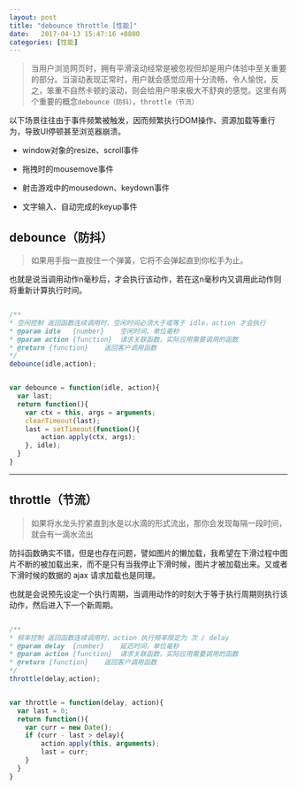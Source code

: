 ```yaml
---
layout: post
title: "debounce throttle [性能]" 
date:   2017-04-13 15:47:16 +0800
categories: [性能]
---
```

> 当用户浏览网页时，拥有平滑滚动经常是被忽视但却是用户体验中至关重要的部分。当滚动表现正常时，用户就会感觉应用十分流畅，令人愉悦，反之，笨重不自然卡顿的滚动，则会给用户带来极大不舒爽的感觉。这里有两个重要的概念`debounce（防抖）`，`throttle（节流）`

以下场景往往由于事件频繁被触发，因而频繁执行DOM操作、资源加载等重行为，导致UI停顿甚至浏览器崩溃。

- window对象的resize、scroll事件

- 拖拽时的mousemove事件

- 射击游戏中的mousedown、keydown事件

- 文字输入、自动完成的keyup事件


## debounce（防抖）

> 如果用手指一直按住一个弹簧，它将不会弹起直到你松手为止。

也就是说当调用动作n毫秒后，才会执行该动作，若在这n毫秒内又调用此动作则将重新计算执行时间。

```javascript

/**
* 空闲控制 返回函数连续调用时，空闲时间必须大于或等于 idle，action 才会执行
* @param idle   {number}    空闲时间，单位毫秒
* @param action {function}  请求关联函数，实际应用需要调用的函数
* @return {function}    返回客户调用函数
*/
debounce(idle,action);
```

```javascript

var debounce = function(idle, action){
  var last;
  return function(){
    var ctx = this, args = arguments;
    clearTimeout(last);
    last = setTimeout(function(){
        action.apply(ctx, args);
    }, idle);
  }
}
```

---

## throttle（节流）

> 如果将水龙头拧紧直到水是以水滴的形式流出，那你会发现每隔一段时间，就会有一滴水流出

防抖函数确实不错，但是也存在问题，譬如图片的懒加载，我希望在下滑过程中图片不断的被加载出来，而不是只有当我停止下滑时候，图片才被加载出来。又或者下滑时候的数据的 ajax 请求加载也是同理。

也就是会说预先设定一个执行周期，当调用动作的时刻大于等于执行周期则执行该动作，然后进入下一个新周期。

```javascript

/**
* 频率控制 返回函数连续调用时，action 执行频率限定为 次 / delay
* @param delay  {number}    延迟时间，单位毫秒
* @param action {function}  请求关联函数，实际应用需要调用的函数
* @return {function}    返回客户调用函数
*/
throttle(delay,action);
```

```javascript

var throttle = function(delay, action){
  var last = 0;
  return function(){
    var curr = new Date();
    if (curr - last > delay){
        action.apply(this, arguments);
        last = curr;
    }
  }
}
```




